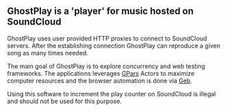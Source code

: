 ## **GhostPlay** is a 'player' for music hosted on SoundCloud

GhostPlay uses user provided HTTP proxies to connect to SoundCloud servers. After the establishing connection GhostPlay can reproduce a given song as many times needed.

The main goal of GhostPlay is to explore concurrency and web testing frameworks. The applications leverages [GPars](http://www.gpars.org/) Actors to maximize computer resources and the browser automation is done via [Geb](http://http://www.gebish.org/). 


Using this software to increment the play counter on SoundCloud is illegal and should not be used for this purpose.


